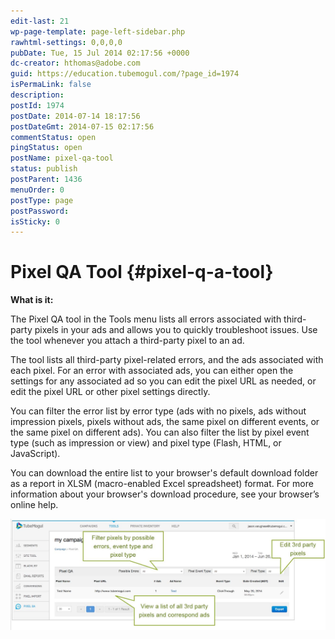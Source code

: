 ```yaml
---
edit-last: 21
wp-page-template: page-left-sidebar.php
rawhtml-settings: 0,0,0,0
pubDate: Tue, 15 Jul 2014 02:17:56 +0000
dc-creator: hthomas@adobe.com
guid: https://education.tubemogul.com/?page_id=1974
isPermaLink: false
description: 
postId: 1974
postDate: 2014-07-14 18:17:56
postDateGmt: 2014-07-15 02:17:56
commentStatus: open
pingStatus: open
postName: pixel-qa-tool
status: publish
postParent: 1436
menuOrder: 0
postType: page
postPassword: 
isSticky: 0
---
```


# Pixel QA Tool {#pixel-q-a-tool}

**What is it:**
  
The Pixel QA tool in the Tools menu lists all errors associated with third-party pixels in your ads and allows you to quickly troubleshoot issues. Use the tool whenever you attach a third-party pixel to an ad.

The tool lists all third-party pixel-related errors, and the ads associated with each pixel. For an error with associated ads, you can either open the settings for any associated ad so you can edit the pixel URL as needed, or edit the pixel URL or other pixel settings directly.

You can filter the error list by error type (ads with no pixels, ads without impression pixels, pixels without ads, the same pixel on different events, or the same pixel on different ads). You can also filter the list by pixel event type (such as impression or view) and pixel type (Flash, HTML, or JavaScript).

You can download the entire list to your browser's default download folder as a report in XLSM (macro-enabled Excel spreadsheet) format. For more information about your browser's download procedure, see your browser’s online help.

[ ![Pixel Q&A](assets/pixel-qa.jpg)](assets/pixel-qa.jpg)
